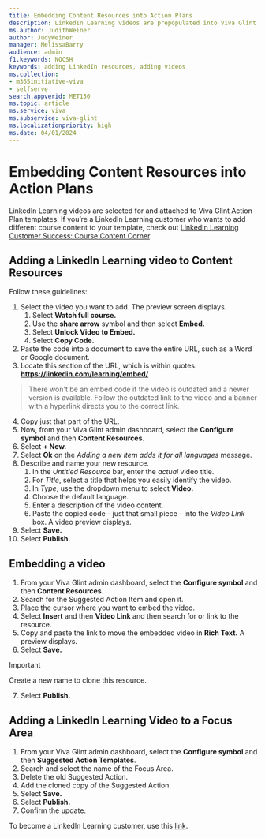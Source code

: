 ```yaml
---
title: Embedding Content Resources into Action Plans
description: LinkedIn Learning videos are prepopulated into Viva Glint Action Plan templates. You can customize the template by choosing your own LinkedIn Learning video.
ms.author: JudithWeiner
author: JudyWeiner
manager: MelissaBarry
audience: admin
f1.keywords: NOCSH
keywords: adding LinkedIn resources, adding videos
ms.collection:  
- m365initiative-viva
- selfserve 
search.appverid: MET150 
ms.topic: article
ms.service: viva
ms.subservice: viva-glint
ms.localizationpriority: high
ms.date: 04/01/2024
---
```


# Embedding Content Resources into Action Plans

LinkedIn Learning videos are selected for and attached to Viva Glint Action Plan templates. If you’re a LinkedIn Learning customer who wants to add different course content to your template, check out [LinkedIn Learning Customer Success: Course Content Corner](https://learning.linkedin.com/customer-success-center/linkedin-learning-course-content-corner?lr=1). 

## Adding a LinkedIn Learning video to Content Resources

Follow these guidelines:

1.	Select the video you want to add. The preview screen displays.
    1. Select **Watch full course.**
    1.	Use the **share arrow** symbol and then select **Embed.**
    1.	Select **Unlock Video to Embed.**
    1.	Select **Copy Code.** 
1. Paste the code into a document to save the entire URL, such as a Word or Google document.
1. Locate this section of the URL, which is within quotes: **https://linkedin.com/learning/embed/** 
> There won't be an embed code if the video is outdated and a newer version is available. Follow the outdated link to the video and a banner with a hyperlink directs you to the correct link.
4. Copy just that part of the URL.
1. Now, from your Viva Glint admin dashboard, select the **Configure symbol** and then **Content Resources.**
1. Select **+ New.**
1.	Select **Ok** on the *Adding a new item adds it for all languages* message.
1.	Describe and name your new resource.
    1. In the *Untitled Resource* bar, enter the *actual* video title.
    1. For *Title*, select a title that helps you easily identify the video.
    1. In *Type*, use the dropdown menu to select **Video.**
    1. Choose the default language.
    1. Enter a description of the video content.
    1. Paste the copied code - just that small piece - into the *Video Link* box. A video preview displays.
1.	Select **Save.**
1.	Select **Publish.**

## Embedding a video

1.	From your Viva Glint admin dashboard, select the **Configure symbol** and then **Content Resources.**
1.	Search for the Suggested Action Item and open it.
1.	Place the cursor where you want to embed the video.
1.	Select **Insert** and then **Video Link** and then search for or link to the resource.
1.  Copy and paste the link to move the embedded video in **Rich Text.** A preview displays.
1.	Select **Save.**
> [!IMPORTANT]
> Create a new name to clone this resource.
7.	Select **Publish.**

## Adding a LinkedIn Learning Video to a Focus Area

1.	From your Viva Glint admin dashboard, select the **Configure symbol** and then **Suggested Action Templates**.
2.	Search and select the name of the Focus Area. 
3.	Delete the old Suggested Action.
4.	Add the cloned copy of the Suggested Action.
5.	Select **Save.**
6.	Select **Publish.**
7.	Confirm the update.


















To become a LinkedIn Learning customer, use this [link](https://learning.linkedin.com/).  
